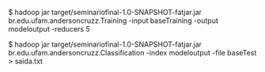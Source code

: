  $ hadoop jar target/seminariofinal-1.0-SNAPSHOT-fatjar.jar br.edu.ufam.andersoncruzz.Training -input baseTraining -output modeloutput -reducers 5

$ hadoop jar target/seminariofinal-1.0-SNAPSHOT-fatjar.jar br.edu.ufam.andersoncruzz.Classification -index modeloutput -file baseTest > saida.txt 

